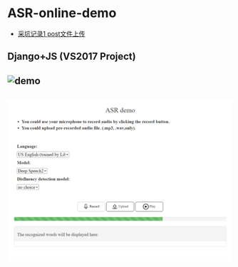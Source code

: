 # ASR-online-demo

- [采坑记录1 post文件上传](https://blog.csdn.net/dhj_tsukuba/article/details/112167117)

## Django+JS (VS2017 Project)

## ![demo](://media.giphy.com/media/GiVhZFsRwYHs0ygnPM/giphy.gif)

## ![](preview.PNG)
